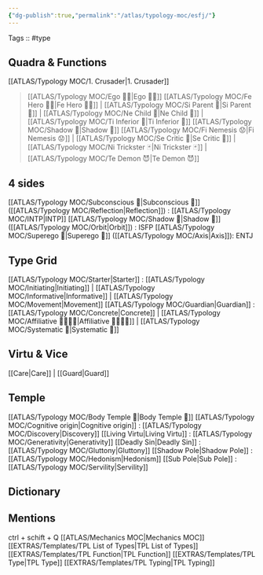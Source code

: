 ```yaml
---
{"dg-publish":true,"permalink":"/atlas/typology-moc/esfj/"}
---
```


Tags :: #type 

## Quadra & Functions
[[ATLAS/Typology MOC/1. Crusader\|1. Crusader]]
> [[ATLAS/Typology MOC/Ego 🙋‍♂️\|Ego 🙋‍♂️]]
[[ATLAS/Typology MOC/Fe Hero 🦸‍♂️\|Fe Hero 🦸‍♂️]] | [[ATLAS/Typology MOC/Si Parent 🤰\|Si Parent 🤰]] | [[ATLAS/Typology MOC/Ne Child 🧒\|Ne Child 🧒]] | [[ATLAS/Typology MOC/Ti Inferior 👶\|Ti Inferior 👶]]
> [[ATLAS/Typology MOC/Shadow 👤\|Shadow 👤]] 
[[ATLAS/Typology MOC/Fi Nemesis 😟\|Fi Nemesis 😟]] | [[ATLAS/Typology MOC/Se Critic 👵\|Se Critic 👵]] | [[ATLAS/Typology MOC/Ni Trickster 🃏\|Ni Trickster 🃏]] | [[ATLAS/Typology MOC/Te Demon 😈\|Te Demon 😈]]

## 4 sides  
[[ATLAS/Typology MOC/Subconscious 🤸\|Subconscious 🤸]] ([[ATLAS/Typology MOC/Reflection\|Reflection]]) : [[ATLAS/Typology MOC/INTP\|INTP]]
[[ATLAS/Typology MOC/Shadow 👤\|Shadow 👤]] ([[ATLAS/Typology MOC/Orbit\|Orbit]]) : ISFP
[[ATLAS/Typology MOC/Superego 👹\|Superego 👹]] ([[ATLAS/Typology MOC/Axis\|Axis]]):  ENTJ 

## Type Grid 
[[ATLAS/Typology MOC/Starter\|Starter]] : [[ATLAS/Typology MOC/Initiating\|Initiating]] | [[ATLAS/Typology MOC/Informative\|Informative]] | [[ATLAS/Typology MOC/Movement\|Movement]]
[[ATLAS/Typology MOC/Guardian\|Guardian]]  : [[ATLAS/Typology MOC/Concrete\|Concrete]] | [[ATLAS/Typology MOC/Affiliative 👨‍👩‍👧‍👦\|Affiliative 👨‍👩‍👧‍👦]] | [[ATLAS/Typology MOC/Systematic 🔧\|Systematic 🔧]] 

## Virtu & Vice
[[Care\|Care]] | [[Guard\|Guard]] 

## Temple 
[[ATLAS/Typology MOC/Body Temple 🌳\|Body Temple 🌳]]
[[ATLAS/Typology MOC/Cognitive origin\|Cognitive origin]] : [[ATLAS/Typology MOC/Discovery\|Discovery]]
[[Living Virtu\|Living Virtu]] : [[ATLAS/Typology MOC/Generativity\|Generativity]]
[[Deadly Sin\|Deadly Sin]] : [[ATLAS/Typology MOC/Gluttony\|Gluttony]]
[[Shadow Pole\|Shadow Pole]] : [[ATLAS/Typology MOC/Hedonism\|Hedonism]]
[[Sub Pole\|Sub Pole]] : [[ATLAS/Typology MOC/Servility\|Servility]]

## Dictionary


## Mentions 
ctrl + schift + Q
[[ATLAS/Mechanics MOC\|Mechanics MOC]]
[[EXTRAS/Templates/TPL List of Types\|TPL List of Types]]
[[EXTRAS/Templates/TPL Function\|TPL Function]]
[[EXTRAS/Templates/TPL Type\|TPL Type]]
[[EXTRAS/Templates/TPL Typing\|TPL Typing]]
